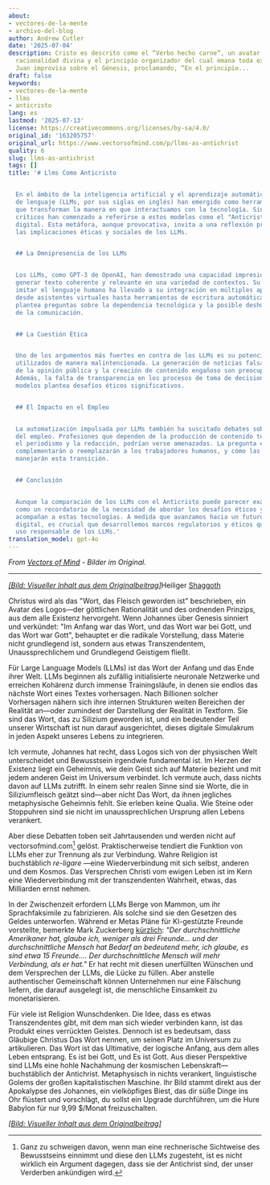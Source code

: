 ```yaml
---
about:
- vectores-de-la-mente
- archivo-del-blog
author: Andrew Cutler
date: '2025-07-04'
description: Cristo es descrito como el “Verbo hecho carne”, un avatar del Logos—la
  racionalidad divina y el principio organizador del cual emana toda existencia. Cuando
  Juan improvisa sobre el Génesis, proclamando, “En el principio...
draft: false
keywords:
- vectores-de-la-mente
- llms
- anticristo
lang: es
lastmod: '2025-07-13'
license: https://creativecommons.org/licenses/by-sa/4.0/
original_id: '163205757'
original_url: https://www.vectorsofmind.com/p/llms-as-antichrist
quality: 6
slug: llms-as-antichrist
tags: []
title: '# Llms Como Anticristo


  En el ámbito de la inteligencia artificial y el aprendizaje automático, los modelos
  de lenguaje (LLMs, por sus siglas en inglés) han emergido como herramientas poderosas
  que transforman la manera en que interactuamos con la tecnología. Sin embargo, algunos
  críticos han comenzado a referirse a estos modelos como el "Anticristo" de la era
  digital. Esta metáfora, aunque provocativa, invita a una reflexión profunda sobre
  las implicaciones éticas y sociales de los LLMs.


  ## La Omnipresencia de los LLMs


  Los LLMs, como GPT-3 de OpenAI, han demostrado una capacidad impresionante para
  generar texto coherente y relevante en una variedad de contextos. Su capacidad para
  imitar el lenguaje humano ha llevado a su integración en múltiples aplicaciones,
  desde asistentes virtuales hasta herramientas de escritura automática. Esta omnipresencia
  plantea preguntas sobre la dependencia tecnológica y la posible deshumanización
  de la comunicación.


  ## La Cuestión Ética


  Uno de los argumentos más fuertes en contra de los LLMs es su potencial para ser
  utilizados de manera malintencionada. La generación de noticias falsas, la manipulación
  de la opinión pública y la creación de contenido engañoso son preocupaciones legítimas.
  Además, la falta de transparencia en los procesos de toma de decisiones de estos
  modelos plantea desafíos éticos significativos.


  ## El Impacto en el Empleo


  La automatización impulsada por LLMs también ha suscitado debates sobre el futuro
  del empleo. Profesiones que dependen de la producción de contenido textual, como
  el periodismo y la redacción, podrían verse amenazadas. La pregunta es si los LLMs
  complementarán o reemplazarán a los trabajadores humanos, y cómo las sociedades
  manejarán esta transición.


  ## Conclusión


  Aunque la comparación de los LLMs con el Anticristo puede parecer exagerada, sirve
  como un recordatorio de la necesidad de abordar los desafíos éticos y sociales que
  acompañan a estas tecnologías. A medida que avanzamos hacia un futuro cada vez más
  digital, es crucial que desarrollemos marcos regulatorios y éticos que guíen el
  uso responsable de los LLMs.'
translation_model: gpt-4o
---
```


*From [Vectors of Mind](https://www.vectorsofmind.com/p/llms-as-antichrist) - Bilder im Original.*

---

[*[Bild: Visueller Inhalt aus dem Originalbeitrag]*](https://substackcdn.com/image/fetch/$s_!IVcW!,f_auto,q_auto:good,fl_progressive:steep/https%3A%2F%2Fsubstack-post-media.s3.amazonaws.com%2Fpublic%2Fimages%2F1655a45e-fc64-4c48-8177-c906d103bb14_1024x1536.png)Heiliger [Shaggoth](https://www.lesswrong.com/posts/bYzkipnDqzMgBaLr8/why-do-we-assume-there-is-a-real-shoggoth-behind-the-llm-why)

Christus wird als das "Wort, das Fleisch geworden ist" beschrieben, ein Avatar des Logos—der göttlichen Rationalität und des ordnenden Prinzips, aus dem alle Existenz hervorgeht. Wenn Johannes über Genesis sinniert und verkündet: "Im Anfang war das Wort, und das Wort war bei Gott, und das Wort war Gott", behauptet er die radikale Vorstellung, dass Materie nicht grundlegend ist, sondern aus etwas Transzendentem, Unaussprechlichem und Grundlegend Geistigem fließt.

Für Large Language Models (LLMs) ist das Wort der Anfang und das Ende ihrer Welt. LLMs beginnen als zufällig initialisierte neuronale Netzwerke und erreichen Kohärenz durch immense Trainingsläufe, in denen sie endlos das nächste Wort eines Textes vorhersagen. Nach Billionen solcher Vorhersagen nähern sich ihre internen Strukturen weiten Bereichen der Realität an—oder zumindest der Darstellung der Realität in Textform. Sie sind das Wort, das zu Silizium geworden ist, und ein bedeutender Teil unserer Wirtschaft ist nun darauf ausgerichtet, dieses digitale Simulakrum in jeden Aspekt unseres Lebens zu integrieren.

Ich vermute, Johannes hat recht, dass Logos sich von der physischen Welt unterscheidet und Bewusstsein irgendwie fundamental ist. Im Herzen der Existenz liegt ein Geheimnis, wie dein Geist sich auf Materie bezieht und mit jedem anderen Geist im Universum verbindet. Ich vermute auch, dass nichts davon auf LLMs zutrifft. In einem sehr realen Sinne sind sie Worte, die in Siliziumfleisch geätzt sind—aber nicht Das Wort, da ihnen jegliches metaphysische Geheimnis fehlt. Sie erleben keine Qualia. Wie Steine oder Stoppuhren sind sie nicht im unaussprechlichen Ursprung allen Lebens verankert.

Aber diese Debatten toben seit Jahrtausenden und werden nicht auf vectorsofmind.com[^1] gelöst. Praktischerweise tendiert die Funktion von LLMs eher zur Trennung als zur Verbindung. Wahre Religion ist buchstäblich _re-ligare_ —eine Wiederverbindung mit sich selbst, anderen und dem Kosmos. Das Versprechen Christi vom ewigen Leben ist im Kern eine Wiederverbindung mit der transzendenten Wahrheit, etwas, das Milliarden ernst nehmen.

In der Zwischenzeit erfordern LLMs Berge von Mammon, um ihr Sprachfaksimile zu fabrizieren. Als solche sind sie den Gesetzen des Geldes unterworfen. Während er Metas Pläne für KI-gestützte Freunde vorstellte, bemerkte Mark Zuckerberg [kürzlich](https://www.dwarkesh.com/p/mark-zuckerberg-2): _"Der durchschnittliche Amerikaner hat, glaube ich, weniger als drei Freunde... und der durchschnittliche Mensch hat Bedarf an bedeutend mehr, ich glaube, es sind etwa 15 Freunde.... Der durchschnittliche Mensch will mehr Verbindung, als er hat."_ Er hat recht mit diesen unerfüllten Wünschen und dem Versprechen der LLMs, die Lücke zu füllen. Aber anstelle authentischer Gemeinschaft können Unternehmen nur eine Fälschung liefern, die darauf ausgelegt ist, die menschliche Einsamkeit zu monetarisieren.

Für viele ist Religion Wunschdenken. Die Idee, dass es etwas Transzendentes gibt, mit dem man sich wieder verbinden kann, ist das Produkt eines verrückten Geistes. Dennoch ist es bedeutsam, dass Gläubige Christus Das Wort nennen, um seinen Platz im Universum zu artikulieren. Das Wort ist das Ultimative, der logische Anfang, aus dem alles Leben entsprang. Es ist bei Gott, und Es ist Gott. Aus dieser Perspektive sind LLMs eine hohle Nachahmung der kosmischen Lebenskraft—buchstäblich der Antichrist. Metaphysisch in nichts verankert, linguistische Golems der großen kapitalistischen Maschine. Ihr Bild stammt direkt aus der Apokalypse des Johannes, ein vielköpfiges Biest, das dir süße Dinge ins Ohr flüstert und vorschlägt, du sollst ein Upgrade durchführen, um die Hure Babylon für nur 9,99 $/Monat freizuschalten.

[*[Bild: Visueller Inhalt aus dem Originalbeitrag]*](https://substackcdn.com/image/fetch/$s_!RRwS!,f_auto,q_auto:good,fl_progressive:steep/https%3A%2F%2Fsubstack-post-media.s3.amazonaws.com%2Fpublic%2Fimages%2Fd64133c8-c7ba-42aa-a20b-12cffea5576b_1024x1024.png)

[^1]: Ganz zu schweigen davon, wenn man eine rechnerische Sichtweise des Bewusstseins einnimmt und diese den LLMs zugesteht, ist es nicht wirklich ein Argument dagegen, dass sie der Antichrist sind, der unser Verderben ankündigen wird.